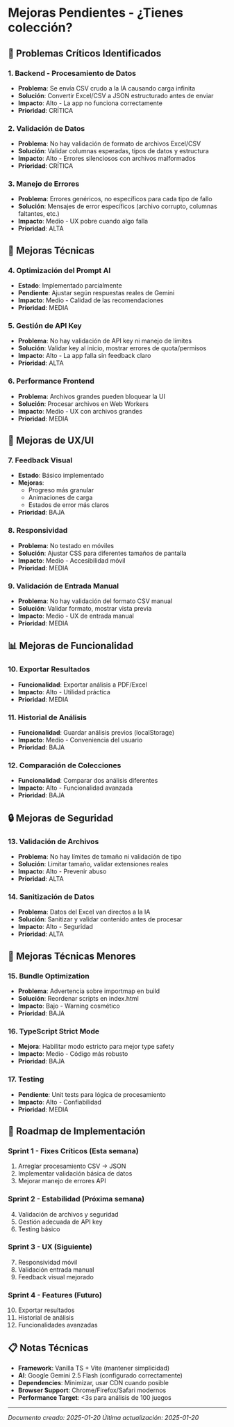 # Mejoras Pendientes - ¿Tienes colección?

## 🚨 Problemas Críticos Identificados

### 1. **Backend - Procesamiento de Datos**
- **Problema**: Se envía CSV crudo a la IA causando carga infinita
- **Solución**: Convertir Excel/CSV a JSON estructurado antes de enviar
- **Impacto**: Alto - La app no funciona correctamente
- **Prioridad**: CRÍTICA

### 2. **Validación de Datos**
- **Problema**: No hay validación de formato de archivos Excel/CSV
- **Solución**: Validar columnas esperadas, tipos de datos y estructura
- **Impacto**: Alto - Errores silenciosos con archivos malformados
- **Prioridad**: CRÍTICA

### 3. **Manejo de Errores**
- **Problema**: Errores genéricos, no específicos para cada tipo de fallo
- **Solución**: Mensajes de error específicos (archivo corrupto, columnas faltantes, etc.)
- **Impacto**: Medio - UX pobre cuando algo falla
- **Prioridad**: ALTA

## 🔧 Mejoras Técnicas

### 4. **Optimización del Prompt AI**
- **Estado**: Implementado parcialmente
- **Pendiente**: Ajustar según respuestas reales de Gemini
- **Impacto**: Medio - Calidad de las recomendaciones
- **Prioridad**: MEDIA

### 5. **Gestión de API Key**
- **Problema**: No hay validación de API key ni manejo de límites
- **Solución**: Validar key al inicio, mostrar errores de quota/permisos
- **Impacto**: Alto - La app falla sin feedback claro
- **Prioridad**: ALTA

### 6. **Performance Frontend**
- **Problema**: Archivos grandes pueden bloquear la UI
- **Solución**: Procesar archivos en Web Workers
- **Impacto**: Medio - UX con archivos grandes
- **Prioridad**: MEDIA

## 🎨 Mejoras de UX/UI

### 7. **Feedback Visual**
- **Estado**: Básico implementado
- **Mejoras**: 
  - Progreso más granular
  - Animaciones de carga
  - Estados de error más claros
- **Prioridad**: BAJA

### 8. **Responsividad**
- **Problema**: No testado en móviles
- **Solución**: Ajustar CSS para diferentes tamaños de pantalla
- **Impacto**: Medio - Accesibilidad móvil
- **Prioridad**: MEDIA

### 9. **Validación de Entrada Manual**
- **Problema**: No hay validación del formato CSV manual
- **Solución**: Validar formato, mostrar vista previa
- **Impacto**: Medio - UX de entrada manual
- **Prioridad**: MEDIA

## 📊 Mejoras de Funcionalidad

### 10. **Exportar Resultados**
- **Funcionalidad**: Exportar análisis a PDF/Excel
- **Impacto**: Alto - Utilidad práctica
- **Prioridad**: MEDIA

### 11. **Historial de Análisis**
- **Funcionalidad**: Guardar análisis previos (localStorage)
- **Impacto**: Medio - Conveniencia del usuario
- **Prioridad**: BAJA

### 12. **Comparación de Colecciones**
- **Funcionalidad**: Comparar dos análisis diferentes
- **Impacto**: Alto - Funcionalidad avanzada
- **Prioridad**: BAJA

## 🔒 Mejoras de Seguridad

### 13. **Validación de Archivos**
- **Problema**: No hay límites de tamaño ni validación de tipo
- **Solución**: Limitar tamaño, validar extensiones reales
- **Impacto**: Alto - Prevenir abuso
- **Prioridad**: ALTA

### 14. **Sanitización de Datos**
- **Problema**: Datos del Excel van directos a la IA
- **Solución**: Sanitizar y validar contenido antes de procesar
- **Impacto**: Alto - Seguridad
- **Prioridad**: ALTA

## 📱 Mejoras Técnicas Menores

### 15. **Bundle Optimization**
- **Problema**: Advertencia sobre importmap en build
- **Solución**: Reordenar scripts en index.html
- **Impacto**: Bajo - Warning cosmético
- **Prioridad**: BAJA

### 16. **TypeScript Strict Mode**
- **Mejora**: Habilitar modo estricto para mejor type safety
- **Impacto**: Medio - Código más robusto
- **Prioridad**: BAJA

### 17. **Testing**
- **Pendiente**: Unit tests para lógica de procesamiento
- **Impacto**: Alto - Confiabilidad
- **Prioridad**: MEDIA

## 🎯 Roadmap de Implementación

### Sprint 1 - Fixes Críticos (Esta semana)
1. Arreglar procesamiento CSV → JSON
2. Implementar validación básica de datos
3. Mejorar manejo de errores API

### Sprint 2 - Estabilidad (Próxima semana)  
4. Validación de archivos y seguridad
5. Gestión adecuada de API key
6. Testing básico

### Sprint 3 - UX (Siguiente)
7. Responsividad móvil
8. Validación entrada manual
9. Feedback visual mejorado

### Sprint 4 - Features (Futuro)
10. Exportar resultados
11. Historial de análisis
12. Funcionalidades avanzadas

## 📋 Notas Técnicas

- **Framework**: Vanilla TS + Vite (mantener simplicidad)
- **AI**: Google Gemini 2.5 Flash (configurado correctamente)
- **Dependencies**: Minimizar, usar CDN cuando posible
- **Browser Support**: Chrome/Firefox/Safari modernos
- **Performance Target**: <3s para análisis de 100 juegos

---

*Documento creado: 2025-01-20*
*Última actualización: 2025-01-20*